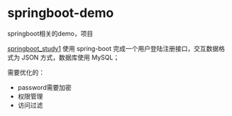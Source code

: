 # springboot-demo
springboot相关的demo，项目

[springboot_study1](https://github.com/shiinerise/springboot-demo/tree/master/springboot_study1)
使用 spring-boot 完成一个用户登陆注册接口，交互数据格式为 JSON 方式，数据库使用 MySQL；

需要优化的：
* password需要加密
* 权限管理
* 访问过滤
